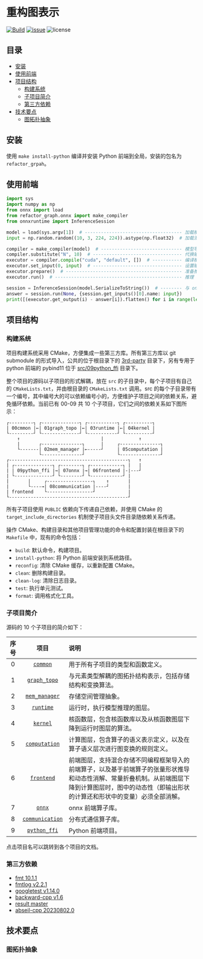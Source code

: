 # 重构图表示

[![Build](https://github.com/InfiniTensor/RefactorGraph/actions/workflows/build.yml/badge.svg?branch=master)](https://github.com/InfiniTensor/RefactorGraph/actions)
[![issue](https://img.shields.io/github/issues/InfiniTensor/RefactorGraph)](https://github.com/InfiniTensor/RefactorGraph/issues)
![license](https://img.shields.io/github/license/InfiniTensor/RefactorGraph)

## 目录

- [安装](#安装)
- [使用前端](#使用前端)
- [项目结构](#项目结构)
  - [构建系统](#构建系统)
  - [子项目简介](#子项目简介)
  - [第三方依赖](#第三方依赖)
- [技术要点](#技术要点)
  - [图拓扑抽象](#图拓扑抽象)

## 安装

使用 `make install-python` 编译并安装 Python 前端到全局，安装的包名为 `refactor_grpah`。

## 使用前端

```python
import sys
import numpy as np
from onnx import load
from refactor_graph.onnx import make_compiler
from onnxruntime import InferenceSession

model = load(sys.argv[1])  # ------------------------------------ 加载模型
input = np.random.random((10, 3, 224, 224)).astype(np.float32)  # 加载测试样本

compiler = make_compiler(model)  # ------------------------------ 模型导入到编译器
compiler.substitute("N", 10)  # --------------------------------- 代换输入中的变量
executor = compiler.compile("cuda", "default", [])  # ----------- 编译模型（选择平台、分配器和优化选项）
executor.set_input(0, input)  # --------------------------------- 设置输入
executor.prepare()  # ------------------------------------------- 准备推理（分配输出空间）
executor.run()  # ----------------------------------------------- 推理

session = InferenceSession(model.SerializeToString())  # -------- 与 onnxruntime 对比结果以验证推理
answer = session.run(None, {session.get_inputs()[0].name: input})
print([(executor.get_output(i) - answer[i]).flatten() for i in range(len(answer))])
```

## 项目结构

### 构建系统

项目构建系统采用 CMake，方便集成一些第三方库。所有第三方库以 git submodule 的形式导入，公共的位于根目录下的 [3rd-party](/3rd-party/) 目录下，另有专用于 python 前端的 pybind11 位于 [src/09python_ffi](/src/09python_ffi/) 目录下。

整个项目的源码以子项目的形式解耦，放在 `src` 的子目录中，每个子项目有自己的 `CMakeLists.txt`，并由根目录的 `CMakeLists.txt` 调用。src 的每个子目录带有一个编号，其中编号大的可以依赖编号小的，方便维护子项目之间的依赖关系，避免循环依赖。当前已有 00-09 共 10 个子项目，它们之间的依赖关系如下图所示：

```plaintext
┌---------┐ ┌--------------┐ ┌-----------┐ ┌----------┐
| 00cmmon |←| 01graph_topo |←| 03runtime |←| 04kernel |
└---------┘ └--------------┘ └-----------┘ └----------┘
    ↑                              |             ↑
    |       ┌---------------┐      |     ┌---------------┐
    └-------| 02mem_manager |←-----┘     | 05computation |
            └---------------┘            └---------------┘
┌--------------------------------------------┐   ↑
| ┌--------------┐ ┌--------┐ ┌------------┐ |   |
| | 09python_ffi |→| 07onnx |→| 06frontend |-|---┘
| └--------------┘ └--------┘ └------------┘ |
|       |     ┌-----------------┐    ↑       |
|       └----→| 08communication |----┘       |
| frontend    └-----------------┘            |
└--------------------------------------------┘
```

所有子项目使用 `PUBLIC` 依赖向下传递自己依赖，并使用 CMake 的 `target_include_directories` 机制使子项目头文件目录随依赖关系传递。

操作 CMake、构建目录和其他项目管理功能的命令和配置封装在根目录下的 `Makefile` 中，现有的命令包括：

- `build`: 默认命令，构建项目。
- `install-python`: 将 Python 前端安装到系统路径。
- `reconfig`: 清除 CMake 缓存，以重新配置 CMake。
- `clean`: 删除构建目录。
- `clean-log`: 清除日志目录。
- `test`: 执行单元测试。
- `format`: 调用格式化工具。

### 子项目简介

源码的 10 个子项目的简介如下：

| 序号 | 项目 | 说明
|:---:|:----:|:-
|  0  | [`common`](/src/00common/README.md)               | 用于所有子项目的类型和函数定义。
|  1  | [`graph_topo`](/src/01graph_topo/README.md)       | 与元素类型解耦的图拓扑结构表示，包括存储结构和变换算法。
|  2  | [`mem_manager`](/src/02mem_manager/README.md)     | 存储空间管理抽象。
|  3  | [`runtime`](/src/03runtime/README.md)             | 运行时，执行模型推理的图层。
|  4  | [`kernel`](/src/04kernel/README.md)               | 核函数层，包含核函数库以及从核函数图层下降到运行时图层的算法。
|  5  | [`computation`](/src/05computation/README.md)     | 计算图层，包含算子的语义表示定义，以及在算子语义层次进行图变换的规则定义。
|  6  | [`frontend`](/src/06frontend/README.md)           | 前端图层，支持混合存储不同编程框架导入的前端算子，以及基于前端算子的张量形状推导和动态性消解、常量折叠机制。从前端图层下降到计算图层时，图中的动态性（即输出形状的计算还和形状中的变量）必须全部消解。
|  7  | [`onnx`](/src/07onnx/README.md)                   | onnx 前端算子库。
|  8  | [`communication`](/src/08communication/README.md) | 分布式通信算子库。
|  9  | [`python_ffi`](/src/09python_ffi/README.md)       | Python 前端项目。

点击项目名可以跳转到各个项目的文档。

### 第三方依赖

- [fmt 10.1.1](https://github.com/fmtlib/fmt/releases/tag/10.1.0)
- [fmtlog v2.2.1](https://github.com/MengRao/fmtlog/releases/tag/v2.2.1)
- [googletest v1.14.0](https://github.com/google/googletest/releases/tag/v1.14.0)
- [backward-cpp v1.6](https://github.com/bombela/backward-cpp/releases/tag/v1.6)
- [result master](https://github.com/oktal/result)
- [abseil-cpp 20230802.0](https://github.com/abseil/abseil-cpp/releases/tag/20230802.0)

## 技术要点

### 图拓扑抽象
